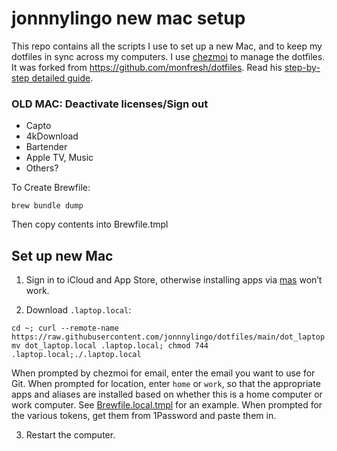 # jonnnylingo new mac setup

This repo contains all the scripts I use to set up a new Mac, and to keep my dotfiles in sync across my computers. I use [chezmoi](https://www.chezmoi.io/) to manage the dotfiles. It was forked from https://github.com/monfresh/dotfiles.  Read his [step-by-step detailed guide](https://www.moncefbelyamani.com/automating-the-setup-of-a-new-mac-with-all-your-apps-preferences-and-development-tools/).


### OLD MAC: Deactivate licenses/Sign out
- Capto
- 4kDownload
- Bartender
- Apple TV, Music
- Others?

To Create Brewfile:
```shell
brew bundle dump
```
Then copy contents into Brewfile.tmpl


## Set up new Mac

1. Sign in to iCloud and App Store, otherwise installing apps via [mas](https://github.com/mas-cli/mas) won’t work.

2. Download `.laptop.local`:
```shell
cd ~; curl --remote-name https://raw.githubusercontent.com/jonnnylingo/dotfiles/main/dot_laptop.local; mv dot_laptop.local .laptop.local; chmod 744 .laptop.local;./.laptop.local
```

When prompted by chezmoi for email, enter the email you want to use for Git.
When prompted for location, enter `home` or `work`, so that the appropriate apps
and aliases are installed based on whether this is a home computer or work computer.
See [Brewfile.local.tmpl](https://github.com/monfresh/dotfiles/blob/master/Brewfile.local.tmpl) for an example.
When prompted for the various tokens, get them from 1Password and paste them in.

3. Restart the computer.

